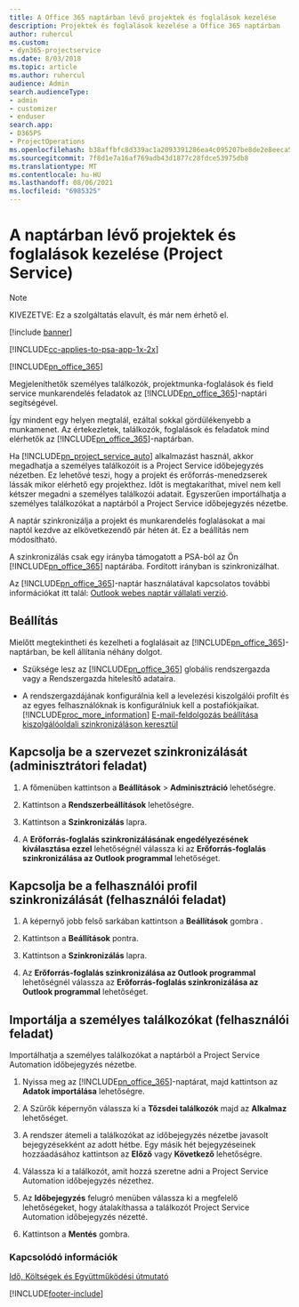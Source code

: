 ```yaml
---
title: A Office 365 naptárban lévő projektek és foglalások kezelése
description: Projektek és foglalások kezelése a Office 365 naptárban
author: ruhercul
ms.custom:
- dyn365-projectservice
ms.date: 8/03/2018
ms.topic: article
ms.author: ruhercul
audience: Admin
search.audienceType:
- admin
- customizer
- enduser
search.app:
- D365PS
- ProjectOperations
ms.openlocfilehash: b38affbfc8d339ac1a2093391286ea4c095207be8de2e8eeca558e6fcc5bcc07
ms.sourcegitcommit: 7f8d1e7a16af769adb43d1877c28fdce53975db8
ms.translationtype: MT
ms.contentlocale: hu-HU
ms.lasthandoff: 08/06/2021
ms.locfileid: "6985325"
---
```

# <a name="manage-projects-and-bookings-in-your-calendar-project-service"></a>A naptárban lévő projektek és foglalások kezelése (Project Service)

> [!Note]
> KIVEZETVE: Ez a szolgáltatás elavult, és már nem érhető el.

[!include [banner](../includes/psa-now-project-operations.md)]

[!INCLUDE[cc-applies-to-psa-app-1x-2x](../includes/cc-applies-to-psa-app-1x-2x.md)]

[!INCLUDE[pn_office_365](../includes/pn-office-365.md)] 

Megjeleníthetők személyes találkozók, projektmunka-foglalások és field service munkarendelés feladatok az [!INCLUDE[pn_office_365](../includes/pn-office-365.md)]-naptári segítségével.  
  
 Így mindent egy helyen megtalál, ezáltal sokkal gördülékenyebb a munkamenet. Az értekezletek, találkozók, foglalások és feladatok mind elérhetők az [!INCLUDE[pn_office_365](../includes/pn-office-365.md)]-naptárban.  
  
 Ha [!INCLUDE[pn_project_service_auto](../includes/pn-project-service-auto.md)] alkalmazást használ, akkor megadhatja a személyes találkozóit is a Project Service időbejegyzés nézetben. Ez lehetővé teszi, hogy a projekt és erőforrás-menedzserek lássák mikor elérhető egy projekthez. Időt is megtakaríthat, mivel nem kell kétszer megadni a személyes találkozói adatait. Egyszerűen importálhatja a személyes találkozókat a naptárból a Project Service időbejegyzés nézetbe.  
  
 A naptár szinkronizálja a projekt és munkarendelés foglalásokat a mai naptól kezdve az elkövetkezendő pár héten át. Ez a beállítás nem módosítható.  
  
 A szinkronizálás csak egy irányba támogatott a PSA-ból az Ön [!INCLUDE[pn_office_365](../includes/pn-office-365.md)] naptárába. Fordított irányban is szinkronizálhat. 
  
 Az [!INCLUDE[pn_office_365](../includes/pn-office-365.md)]-naptár használatával kapcsolatos további információkat itt talál: [Outlook webes naptár vállalati verzió](https://support.office.com/article/Calendar-in-Outlook-on-the-web-for-business-5219c457-d1fe-4c2f-9032-1a816b88e936).  
  
## <a name="setup"></a>Beállítás  
 Mielőtt megtekintheti és kezelheti a foglalásait az [!INCLUDE[pn_office_365](../includes/pn-office-365.md)]-naptárban, be kell állítania néhány dolgot.  
  
- Szüksége lesz az [!INCLUDE[pn_office_365](../includes/pn-office-365.md)] globális rendszergazda vagy a Rendszergazda hitelesítő adataira.  
  
- A rendszergazdájának konfigurálnia kell a levelezési kiszolgálói profilt és az egyes felhasználóknak is konfigurálniuk kell a postafiókjaikat. [!INCLUDE[proc_more_information](../includes/proc-more-information.md)] [E-mail-feldolgozás beállítása kiszolgálóoldali szinkronizáláson keresztül](/dynamics365/customerengagement/on-premises/admin/set-up-server-side-synchronization-of-email-appointments-contacts-and-tasks)  
  
## <a name="turn-on-synchronization-for-your-organization-admin-task"></a>Kapcsolja be a szervezet szinkronizálását (adminisztrátori feladat)  
  
1.  A főmenüben kattintson a **Beállítások** > **Adminisztráció** lehetőségre.  
  
2.  Kattintson a **Rendszerbeállítások** lehetőségre.  
  
3.  Kattintson a **Szinkronizálás** lapra.  
  
4.  A **Erőforrás-foglalás szinkronizálásának engedélyezésének kiválasztása ezzel** lehetőségnél válassza ki az **Erőforrás-foglalás szinkronizálása az Outlook programmal** lehetőséget.  
  
## <a name="turn-on-synchronization-for-your-user-profile-user-task"></a>Kapcsolja be a felhasználói profil szinkronizálását (felhasználói feladat)  
  
1.  A képernyő jobb felső sarkában kattintson a **Beállítások** gombra .  
  
2.  Kattintson a **Beállítások** pontra.  
  
3.  Kattintson a **Szinkronizálás** lapra.  
  
4.  Az **Erőforrás-foglalás szinkronizálása az Outlook programmal** lehetőségnél válassza az **Erőforrás-foglalás szinkronizálása az Outlook programmal** lehetőséget.  
  
## <a name="import-your-personal-appointments-user-task"></a>Importálja a személyes találkozókat (felhasználói feladat)  
 Importálhatja a személyes találkozókat a naptárból a Project Service Automation időbejegyzés nézetbe.  
  
1. Nyissa meg az [!INCLUDE[pn_office_365](../includes/pn-office-365.md)]-naptárat, majd kattintson az **Adatok importálása** lehetőségre.  
  
2. A Szűrők képernyőn válassza ki a **Tőzsdei találkozók** majd az **Alkalmaz** lehetőséget.  
  
3. A rendszer átemeli a találkozókat az időbejegyzés nézetbe javasolt bejegyzésekként az adott hétbe. Egy másik hét bejegyzéseinek hozzáadásához kattintson az **Előző** vagy **Következő** lehetőségre.  
  
4. Válassza ki a találkozót, amit hozzá szeretne adni a Project Service Automation időbejegyzés nézethez.  
  
5. Az **Időbejegyzés** felugró menüben válassza ki a megfelelő lehetőségeket, hogy átalakíthassa a találkozót Project Service Automation időbejegyzés nézetté.  
  
6. Kattintson a **Mentés** gombra.  
  
### <a name="see-also"></a>Kapcsolódó információk  
 [Idő, Költségek és Együttműködési útmutató](../psa/time-expense-collaboration-guide.md)


[!INCLUDE[footer-include](../includes/footer-banner.md)]